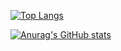 [![Top Langs](https://github-readme-stats.vercel.app/api/top-langs/?username=99JeonJongMin)](https://github.com/anuraghazra/github-readme-stats)

[![Anurag's GitHub stats](https://github-readme-stats.vercel.app/api?username=99JeonJongMin)](https://github.com/anuraghazra/github-readme-stats)
